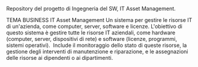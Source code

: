 Repository del progetto di Ingegneria del SW, IT Asset Management.

TEMA BUSINESS​
IT Asset Management​
Un sistema per gestire le risorse IT di un'azienda, come computer, server, software e licenze. ​
L'obiettivo di questo sistema è gestire tutte le risorse IT aziendali, come hardware (computer, server, dispositivi di rete) e software (licenze, programmi, sistemi operativi). ​
Include il monitoraggio dello stato di queste risorse, la gestione degli interventi di manutenzione e riparazione, e le assegnazioni delle risorse ai dipendenti o ai dipartimenti.​
